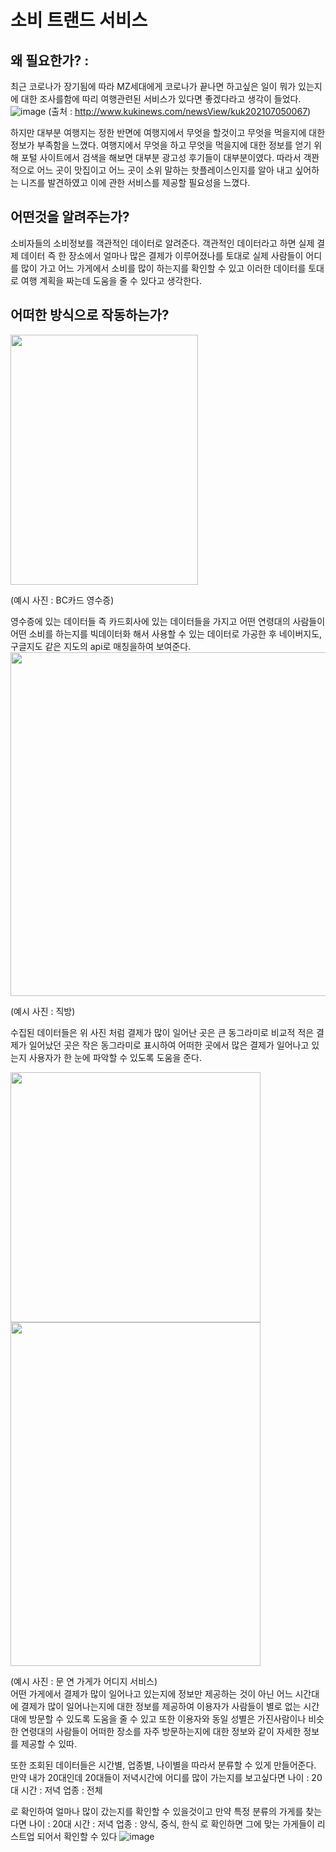 # 소비 트랜드 서비스

## 왜 필요한가? : 
최근 코로나가 장기됨에 따라 MZ세대에게 코로나가 끝나면 하고싶은 일이 뭐가 있는지에 대한 
조사를함에 따리 여행관련된 서비스가 있다면 좋겠다라고 생각이 들었다.
![image](https://user-images.githubusercontent.com/28525747/140058662-587baa0c-3409-4d9f-9987-d93cf92b5ad3.png)
(출처 : http://www.kukinews.com/newsView/kuk202107050067)



하지만 대부분 여행지는 정한 반면에 여행지에서 무엇을 할것이고 무엇을 먹을지에 대한 정보가 부족함을 느꼈다.
여행지에서 무엇을 하고 무엇을 먹을지에 대한 정보를 얻기 위해 포털 사이트에서 검색을 해보면 대부분
광고성 후기들이 대부분이였다. 따라서 객꽌적으로 어느 곳이 맛집이고 어느 곳이 소위 말하는 핫플레이스인지를
알아 내고 싶어하는 니즈를 발견하였고 이에 관한 서비스를 제공할 필요성을 느꼈다.

## 어떤것을 알려주는가? 
소비자들의 소비정보를 객관적인 데이터로 알려준다. 객관적인 데이터라고 하면 실제 결제 데이터 즉 한 장소에서 
얼마나 많은 결제가 이루어졌나를 토대로 실제 사람들이 어디를 많이 가고 어느 가게에서 소비를 많이 하는지를 
확인할 수 있고 이러한 데이터를 토대로 여행 계획을 짜는데 도움을 줄 수 있다고 생각한다.

## 어떠한 방식으로 작동하는가?
<img src="https://user-images.githubusercontent.com/28525747/140063434-4a4486fd-2a9d-479f-bd15-8dca7ce38739.png" width="300" height="400"/>

(예시 사진 : BC카드 영수증)

영수증에 있는 데이터들 즉 카드회사에 있는 데이터들을 가지고 어떤 연령대의 사람들이 어떤 소비를 하는지를
빅데이터화 해서 사용할 수 있는 데이터로 가공한 후 
네이버지도, 구글지도 같은 지도의 api로 매칭을하여 보여준다.
<img src="https://user-images.githubusercontent.com/78288539/140065070-bacbc0d8-bbdf-4c3d-b8b8-5a371a54b57c.png" width="900" height="550"/>

(예시 사진 : 직방)

수집된 데이터들은 위 사진 처럼 결제가 많이 일어난 곳은 큰 동그라미로 비교적 적은 결제가 일어났던 곳은
작은 동그라미로 표시하여 어떠한 곳에서 많은 결제가 일어나고 있는지 사용자가 한 눈에 파악할 수 있도록 도움을 준다.

<img src="https://user-images.githubusercontent.com/78288539/140066643-f668a7f1-2459-4a9f-be2a-e919e8ddd234.png" width="400" height="400"/>
<img src="https://user-images.githubusercontent.com/78288539/140067460-ee298fa5-1fc6-4c68-8b56-3a413d67b0ca.png" width="400" height="550"/>

(예시 사진 : 문 연 가게가 어디지 서비스)<br>
어떤 가게에서 결제가 많이 일어나고 있는지에 정보만 제공하는 것이 아닌 어느 시간대에 결제가 많이 일어나는지에 대한 정보를 제공하여
이용자가 사람들이 별로 없는 시간대에 방문할 수 있도록 도움을 줄 수 있고 또한 이용자와 동일 성별은 가진사람이나 비슷한 연령대의 사람들이
어떠한 장소를 자주 방문하는지에 대한 정보와 같이 자세한 정보를 제공할 수 있따.

또한 조회된 데이터들은 시간별, 업종별, 나이별을 따라서 분류할 수 있게 만들어준다.
만약 내가 20대인데 20대들이 저녁시간에 어디를 많이 가는지를 보고싶다면 
나이 : 20대
시간 : 저녁
업종 : 전체	

로 확인하여 얼마나 많이 갔는지를 확인할 수 있을것이고
만약 특정 분류의 가게를 찾는다면
나이 : 20대
시간 : 저녁
업종 : 양식, 중식, 한식
로 확인하면 그에 맞는 가게들이 리스트업 되어서 확인할 수 있다
![image](https://user-images.githubusercontent.com/28525747/140067954-9c297afe-f4e0-46da-adc2-7cc7b74ec1b0.png)



